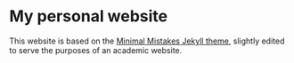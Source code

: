 # My personal website

This website is based on the [Minimal Mistakes Jekyll theme](https://github.com/mmistakes/minimal-mistakes), slightly edited to serve the purposes of an academic website.
